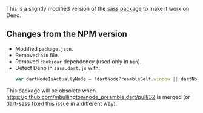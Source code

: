 This is a slightly modified version of the [sass package](https://www.npmjs.com/package/sass) to make it work on Deno.

## Changes from the NPM version

- Modified `package.json`.
- Removed `bin` file.
- Removed `chokidar` dependency (used only in `bin`).
- Detect Deno in `sass.dart.js` with:
  ```js
  var dartNodeIsActuallyNode = !dartNodePreambleSelf.window || dartNodePreambleSelf.window.Deno;
  ```

This package will be obsolete when https://github.com/mbullington/node_preamble.dart/pull/32 is merged (or [dart-sass fixed this issue](https://github.com/sass/dart-sass/issues/1834) in a different way).

